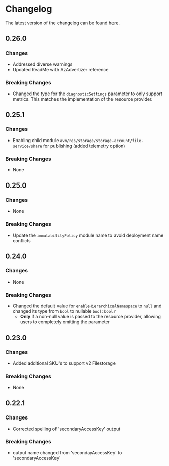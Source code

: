 # Changelog

The latest version of the changelog can be found [here](https://github.com/Azure/bicep-registry-modules/blob/main/avm/res/storage/storage-account/CHANGELOG.md).

## 0.26.0

### Changes

- Addressed diverse warnings
- Updated ReadMe with AzAdvertizer reference

### Breaking Changes

- Changed the type for the `diagnosticSettings` parameter to only support metrics. This matches the implementation of the resource provider.

## 0.25.1

### Changes

- Enabling child module `avm/res/storage/storage-account/file-service/share` for publishing (added telemetry option)

### Breaking Changes

- None

## 0.25.0

### Changes

- None

### Breaking Changes

- Update the `immutabilityPolicy` module name to avoid deployment name conflicts

## 0.24.0

### Changes

- None

### Breaking Changes

- Changed the default value for `enableHierarchicalNamespace` to `null` and changed its type from `bool` to nullable `bool`: `bool?`
  - **Only** if a non-null value is passed to the resource provider, allowing users to completely omitting the parameter

## 0.23.0

### Changes

- Added additional SKU's to support v2 Filestorage

### Breaking Changes

- None

## 0.22.1

### Changes

- Corrected spelling of 'secondaryAccessKey' output

### Breaking Changes

- output name changed from 'secondayAccessKey' to 'secondaryAccessKey'

